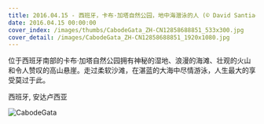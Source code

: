 ```yaml
---
title: 2016.04.15 - 西班牙，卡布·加塔自然公园，地中海潜泳的人 (© David Santiago Garcia/Aurora Photos)
date: 2016.04.15 00:00:00
cover_index: /images/thumbs/CabodeGata_ZH-CN12858688851_533x300.jpg
cover_detail: /images/CabodeGata_ZH-CN12858688851_1920x1080.jpg
---
```


位于西班牙南部的卡布·加塔自然公园拥有神秘的湿地、浪漫的海滩、壮观的火山和令人赞叹的高山悬崖。走过柔软沙滩，在湛蓝的大海中尽情游泳，人生最大的享受莫过于此。

西班牙, 安达卢西亚

![CabodeGata](/images/CabodeGata_ZH-CN12858688851_1920x1080.jpg)
